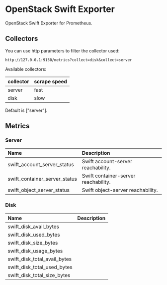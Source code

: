 # OpenStack Swift Exporter

OpenStack Swift Exporter for Prometheus.

## Collectors

You can use http parameters to filter the collector used:

```
http://127.0.0.1:9150/metrics?collect=disk&collect=server
```

Available collectors:

| collector | scrape speed |
| --------- | ------------ |
| server    | fast         |
| disk      | slow         |

Default is ["server"].

## Metrics

### Server

| Name                          | Description                          |
| :---------------------------- | :----------------------------------- |
| swift_account_server_status   | Swift account-server reachability.   |
| swift_container_server_status | Swift container-server reachability. |
| swift_object_server_status    | Swift object-server reachability.    |

### Disk

| Name                         | Description |
|:-----------------------------|:------------|
| swift_disk_avail_bytes       |             |
| swift_disk_used_bytes        |             |
| swift_disk_size_bytes        |             |
| swift_disk_usage_bytes       |             |
| swift_disk_total_avail_bytes |             |
| swift_disk_total_used_bytes  |             |
| swift_disk_total_size_bytes  |             |
